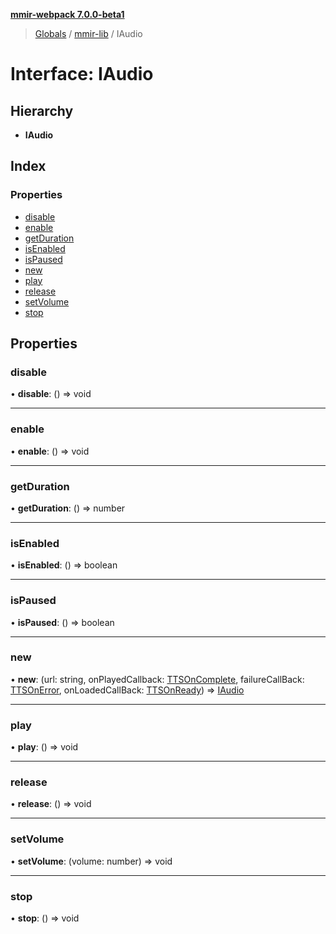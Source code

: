 **[mmir-webpack 7.0.0-beta1](../README.md)**

> [Globals](../README.md) / [mmir-lib](../modules/mmir_lib.md) / IAudio

# Interface: IAudio

## Hierarchy

* **IAudio**

## Index

### Properties

* [disable](mmir_lib.iaudio.md#disable)
* [enable](mmir_lib.iaudio.md#enable)
* [getDuration](mmir_lib.iaudio.md#getduration)
* [isEnabled](mmir_lib.iaudio.md#isenabled)
* [isPaused](mmir_lib.iaudio.md#ispaused)
* [new](mmir_lib.iaudio.md#new)
* [play](mmir_lib.iaudio.md#play)
* [release](mmir_lib.iaudio.md#release)
* [setVolume](mmir_lib.iaudio.md#setvolume)
* [stop](mmir_lib.iaudio.md#stop)

## Properties

### disable

•  **disable**: () => void

___

### enable

•  **enable**: () => void

___

### getDuration

•  **getDuration**: () => number

___

### isEnabled

•  **isEnabled**: () => boolean

___

### isPaused

•  **isPaused**: () => boolean

___

### new

•  **new**: (url: string, onPlayedCallback: [TTSOnComplete](../modules/mmir_lib.md#ttsoncomplete), failureCallBack: [TTSOnError](../modules/mmir_lib.md#ttsonerror), onLoadedCallBack: [TTSOnReady](../modules/mmir_lib.md#ttsonready)) => [IAudio](mmir_lib.iaudio.md)

___

### play

•  **play**: () => void

___

### release

•  **release**: () => void

___

### setVolume

•  **setVolume**: (volume: number) => void

___

### stop

•  **stop**: () => void
